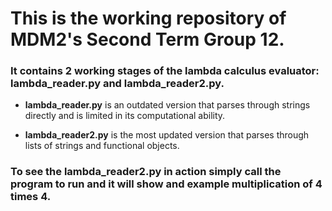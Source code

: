 # This is the working repository of MDM2's Second Term Group 12.


### It contains 2 working stages of the lambda calculus evaluator: lambda_reader.py and lambda_reader2.py.

* **lambda_reader.py** is an outdated version that parses through strings directly and is limited in its computational ability.

* **lambda_reader2.py** is the most updated version that parses through lists of strings and functional objects.


### To see the lambda_reader2.py in action simply call the program to run and it will show and example multiplication of 4 times 4.

